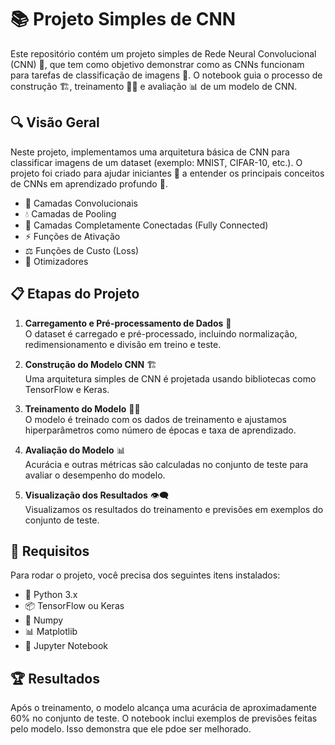 # 📚 Projeto Simples de CNN

Este repositório contém um projeto simples de Rede Neural Convolucional (CNN) 🎨, que tem como objetivo demonstrar como as CNNs funcionam para tarefas de classificação de imagens 📸. O notebook guia o processo de construção 🏗️, treinamento 🏋️‍♂️ e avaliação 📊 de um modelo de CNN.

## 🔍 Visão Geral

Neste projeto, implementamos uma arquitetura básica de CNN para classificar imagens de um dataset (exemplo: MNIST, CIFAR-10, etc.). O projeto foi criado para ajudar iniciantes 👶 a entender os principais conceitos de CNNs em aprendizado profundo 🤖.

- 📐 Camadas Convolucionais
- 💧 Camadas de Pooling
- 🔗 Camadas Completamente Conectadas (Fully Connected)
- ⚡ Funções de Ativação
- ⚖️ Funções de Custo (Loss)
- 🚀 Otimizadores

## 📋 Etapas do Projeto

1. **Carregamento e Pré-processamento de Dados** 🧹  
   O dataset é carregado e pré-processado, incluindo normalização, redimensionamento e divisão em treino e teste.

2. **Construção do Modelo CNN** 🏗️  
   Uma arquitetura simples de CNN é projetada usando bibliotecas como TensorFlow e Keras.

3. **Treinamento do Modelo** 🏋️‍♀️  
   O modelo é treinado com os dados de treinamento e ajustamos hiperparâmetros como número de épocas e taxa de aprendizado.

4. **Avaliação do Modelo** 📊  
   Acurácia e outras métricas são calculadas no conjunto de teste para avaliar o desempenho do modelo.

5. **Visualização dos Resultados** 👁️‍🗨️  
   Visualizamos os resultados do treinamento e previsões em exemplos do conjunto de teste.

## 🔧 Requisitos

Para rodar o projeto, você precisa dos seguintes itens instalados:

- 🐍 Python 3.x
- 📦 TensorFlow ou Keras
- 🔢 Numpy
- 📊 Matplotlib
- 📓 Jupyter Notebook
## 🏆 Resultados
Após o treinamento, o modelo alcança uma acurácia de aproximadamente 60% no conjunto de teste. O notebook inclui exemplos de previsões feitas pelo modelo. Isso demonstra que ele pdoe ser melhorado.


